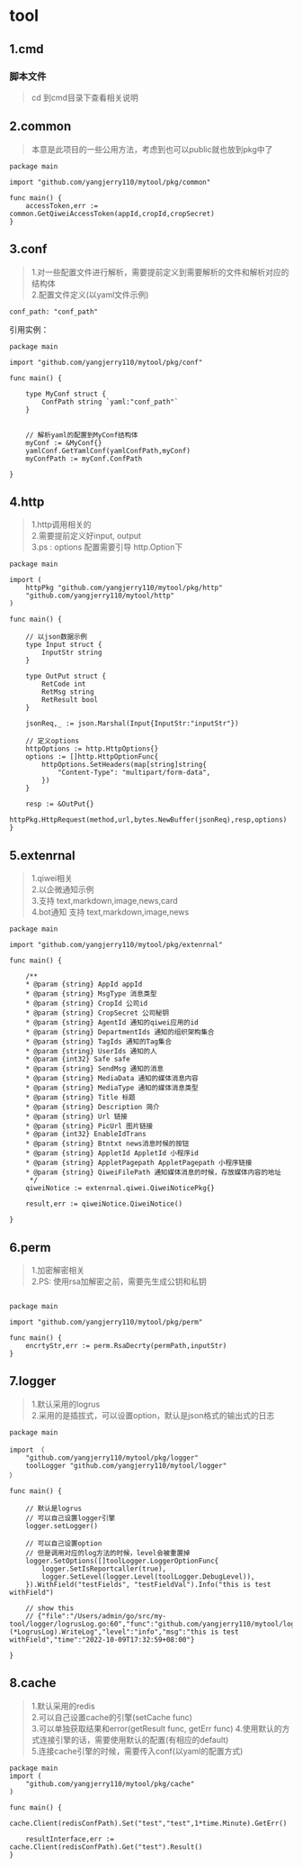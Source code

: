 <!--
 * @Author: Jerry.Yang
 * @Date: 2022-09-19 17:46:05
 * @LastEditors: Jerry.Yang
 * @LastEditTime: 2023-04-27 11:31:14
 * @Description: 
-->
# tool
## 1.cmd
### 脚本文件
> cd 到cmd目录下查看相关说明

## 2.common
> 本意是此项目的一些公用方法，考虑到也可以public就也放到pkg中了


```
package main

import "github.com/yangjerry110/mytool/pkg/common"

func main() {
    accessToken,err := common.GetQiweiAccessToken(appId,cropId,cropSecret)
}
```

## 3.conf
>1.对一些配置文件进行解析，需要提前定义到需要解析的文件和解析对应的结构体  
>2.配置文件定义(以yaml文件示例)

```
conf_path: "conf_path"
```

引用实例：

```
package main

import "github.com/yangjerry110/mytool/pkg/conf"

func main() {

    type MyConf struct {
        ConfPath string `yaml:"conf_path"`
    }


    // 解析yaml的配置到MyConf结构体
    myConf := &MyConf{}
    yamlConf.GetYamlConf(yamlConfPath,myConf)
    myConfPath := myConf.ConfPath

}
```

## 4.http
> 1.http调用相关的  
> 2.需要提前定义好input, output   
> 3.ps : options 配置需要引导 http.Option下   

```
package main 

import (
    httpPkg "github.com/yangjerry110/mytool/pkg/http" 
    "github.com/yangjerry110/mytool/http"
)

func main() {

    // 以json数据示例
    type Input struct {
        InputStr string
    }

    type OutPut struct {
        RetCode int 
        RetMsg string
        RetResult bool
    }

    jsonReq,_ := json.Marshal(Input{InputStr:"inputStr"})

    // 定义options
    httpOptions := http.HttpOptions{}
    options := []http.HttpOptionFunc{
        httpOptions.SetHeaders(map[string]string{
            "Content-Type": "multipart/form-data",
        })
    }

    resp := &OutPut{}
    httpPkg.HttpRequest(method,url,bytes.NewBuffer(jsonReq),resp,options)
}

```

## 5.extenrnal

> 1.qiwei相关   
> 2.以企微通知示例   
> 3.支持 text,markdown,image,news,card    
> 4.bot通知 支持 text,markdown,image,news

```
package main 

import "github.com/yangjerry110/mytool/pkg/extenrnal"

func main() {

    /**
    * @param {string} AppId appId
    * @param {string} MsgType 消息类型
    * @param {string} CropId 公司id
    * @param {string} CropSecret 公司秘钥
    * @param {string} AgentId 通知的qiwei应用的id
    * @param {string} DepartmentIds 通知的组织架构集合
    * @param {string} TagIds 通知的Tag集合
    * @param {string} UserIds 通知的人
    * @param {int32} Safe safe
    * @param {string} SendMsg 通知的消息
    * @param {string} MediaData 通知的媒体消息内容
    * @param {string} MediaType 通知的媒体消息类型
    * @param {string} Title 标题
    * @param {string} Description 简介
    * @param {string} Url 链接
    * @param {string} PicUrl 图片链接
    * @param {int32} EnableIdTrans
    * @param {string} Btntxt news消息时候的按钮
    * @param {string} AppletId AppletId 小程序id
    * @param {string} AppletPagepath AppletPagepath 小程序链接
    * @param {string} QiweiFilePath 通知媒体消息的时候，存放媒体内容的地址
     */
    qiweiNotice := extenrnal.qiwei.QiweiNoticePkg{}

    result,err := qiweiNotice.QiweiNotice()

}
```

## 6.perm 

> 1.加密解密相关    
> 2.PS: 使用rsa加解密之前，需要先生成公钥和私钥

```

package main 

import "github.com/yangjerry110/mytool/pkg/perm"

func main() {
    encrtyStr,err := perm.RsaDecrty(permPath,inputStr)
}

```

## 7.logger
> 1.默认采用的logrus    
> 2.采用的是插拔式，可以设置option，默认是json格式的输出式的日志

```
package main 

import （
    "github.com/yangjerry110/mytool/pkg/logger"
    toolLogger "github.com/yangjerry110/mytool/logger"
）

func main() {

    // 默认是logrus
    // 可以自己设置logger引擎
    logger.setLogger()

    // 可以自己设置option
    // 但是调用对应的log方法的时候，level会被重置掉
    logger.SetOptions([]toolLogger.LoggerOptionFunc{
		logger.SetIsReportcaller(true),
		logger.SetLevel(logger.Level(toolLogger.DebugLevel)),
	}).WithField("testFields", "testFieldVal").Info("this is test withField")

    // show this
    // {"file":"/Users/admin/go/src/my-tool/logger/logrusLog.go:60","func":"github.com/yangjerry110/mytool/logger.(*LogrusLog).WriteLog","level":"info","msg":"this is test withField","time":"2022-10-09T17:32:59+08:00"}

}
```

## 8.cache
>1.默认采用的redis   
>2.可以自己设置cache的引擎(setCache func)   
>3.可以单独获取结果和error(getResult func, getErr func) 
>4.使用默认的方式连接引擎的话，需要使用默认的配置(有相应的default)  
>5.连接cache引擎的时候，需要传入conf(以yaml的配置方式)


```
package main 
import (
    "github.com/yangjerry110/mytool/pkg/cache"
)

func main() {
    cache.Client(redisConfPath).Set("test","test",1*time.Minute).GetErr()

    resultInterface,err := cache.Client(redisConfPath).Get("test").Result()
}
```







